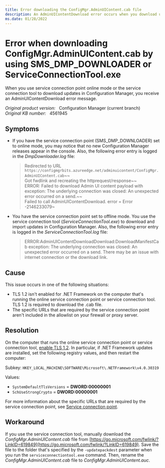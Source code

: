 ```yaml
---
title: Error downloading the ConfigMgr.AdminUIContent.cab file
description: An AdminUIContentDownload error occurs when you download updates for Configuration Manager by using service connection point online mode or ServiceConnectionTool.exe.
ms.date: 01/28/2022
---
```

# Error when downloading ConfigMgr.AdminUIContent.cab by using SMS_DMP_DOWNLOADER or ServiceConnectionTool.exe

When you use service connection point online mode or the service connection tool to download updates in Configuration Manager, you receive an AdminUIContentDownload error message.

_Original product version:_ &nbsp; Configuration Manager (current branch)  
_Original KB number:_ &nbsp; 4561945

## Symptoms

- If you have the service connection point (SMS_DMP_DOWNLOADER) set to online mode, you may notice that no new Configuration Manager releases appear in the console. Also, the following error entry is logged in the *DmpDownloader.log* file:

  > Redirected to URL `https://configmgrbits.azureedge.net/adminuicontent/ConfigMgr.AdminUIContent.cab`~~  
  > Got fwdlink and recreating the httprequest/response~~  
  > ERROR: Failed to download Admin UI content payload with exception: The underlying connection was closed: An unexpected error occurred on a send.~~  
  > Failed to call AdminUIContentDownload. error = Error -2146233079~

- You have the service connection point set to offline mode. You use the service connection tool (*ServiceConnectionTool.exe*) to download and import updates in Configuration Manager. Also, the following error entry is logged in the *ServiceConnectionTool.log* file:

  > ERROR:AdminUIContentDownloadDownload:DownloadManifestCab exception: The underlying connection was closed: An unexpected error occurred on a send. There may be an issue with internet connection or the download link.

## Cause

This issue occurs in one of the following situations:

- TLS 1.2 isn't enabled for .NET Framework on the computer that's running the online service connection point or service connection tool. TLS 1.2 is required to download the .cab file.
- The specific URLs that are required by the service connection point aren't included in the allowlist on your firewall or proxy server.

## Resolution

On the computer that runs the online service connection point or service connection tool, [enable TLS 1.2](/mem/configmgr/core/plan-design/security/enable-tls-1-2-server).
In particular, if .NET Framework updates are installed, set the following registry values, and then restart the computer:

   Subkey: `HKEY_LOCAL_MACHINE\SOFTWARE\Microsoft\.NETFramework\v4.0.30319`

   Values:
   - `SystemDefaultTlsVersions` = **DWORD:00000001**  
   - `SchUseStrongCrypto` = **DWORD:00000001**

For more information about the specific URLs that are required by the service connection point, see [Service connection point](/mem/configmgr/core/plan-design/network/internet-endpoints#service-connection-point).

## Workaround

If you use the service connection tool, manually download the *ConfigMgr.AdminUIContent.cab* file from [https://go.microsoft.com/fwlink/?LinkID=619849](https://go.microsoft.com/fwlink/?LinkID=619849). Save the file to the folder that's specified by the `-updatepackdest` parameter when you run the `serviceconnectiontool.exe` command. Then, rename the *ConfigMgr.AdminUIContent.cab* file to *ConfigMgr.AdminUIContent.auc*.
